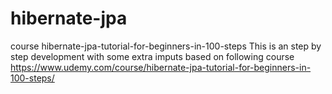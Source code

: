 # hibernate-jpa
course hibernate-jpa-tutorial-for-beginners-in-100-steps
This is an step by step development with some extra imputs based on following course
https://www.udemy.com/course/hibernate-jpa-tutorial-for-beginners-in-100-steps/
